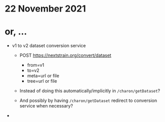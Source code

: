 # 22 November 2021
# or, …

- v1 to v2 dataset conversion service
  - POST https://nextstrain.org/convert/dataset
      - from=v1
      - to=v2
      - meta=url or file
      - tree=url or file

  - Instead of doing this automatically/implicitly in `/charon/getDataset`?

  - And possibly by having `/charon/getDataset` redirect to conversion service
    when necessary?

- 
